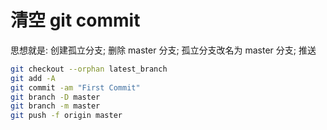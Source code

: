 # 清空 git commit

思想就是: 创建孤立分支; 删除 master 分支; 孤立分支改名为 master 分支; 推送

```bash
git checkout --orphan latest_branch
git add -A
git commit -am "First Commit"
git branch -D master
git branch -m master
git push -f origin master
```